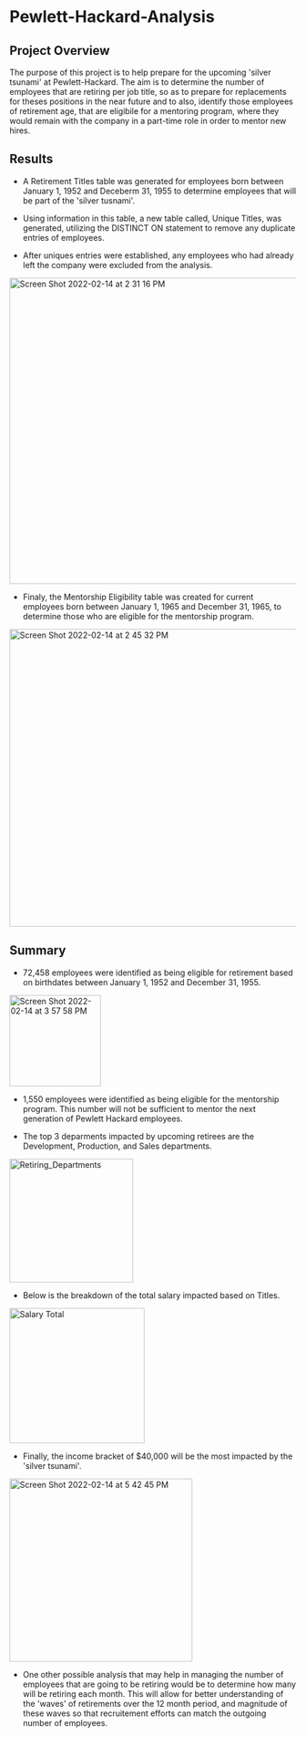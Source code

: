 # Pewlett-Hackard-Analysis

## Project Overview
The purpose of this project is to help prepare for the upcoming 'silver tsunami' at Pewlett-Hackard. The aim is to determine the number of employees that are retiring per job title, so as to prepare for replacements for theses positions in the near future and to also, identify those employees of retirement age, that are eligibile for a mentoring program, where they would remain with the company in a part-time role in order to mentor new hires.

## Results
- A Retirement Titles table was generated for employees born between January 1, 1952 and Deceberm 31, 1955 to determine employees that will be part of the 'silver tusnami'.

- Using information in this table, a new table called, Unique Titles, was generated, utilizing the DISTINCT ON statement to remove any duplicate entries of employees.

- After uniques entries were established, any employees who had already left the company were excluded from the analysis.

<img width="537" alt="Screen Shot 2022-02-14 at 2 31 16 PM" src="https://user-images.githubusercontent.com/93743169/153949917-39c78781-f3fd-43b6-b5b5-9e4c86cc9a4b.png">

- Finaly, the Mentorship Eligibility table was created for current employees born between January 1, 1965 and December 31, 1965, to determine those who are eligible for the mentorship program.

<img width="522" alt="Screen Shot 2022-02-14 at 2 45 32 PM" src="https://user-images.githubusercontent.com/93743169/153952438-8e81b575-6035-4140-87cd-e9ce8973b62e.png">


## Summary
- 72,458 employees were identified as being eligible for retirement based on birthdates between January 1, 1952 and December 31, 1955. 

<img width="160" alt="Screen Shot 2022-02-14 at 3 57 58 PM" src="https://user-images.githubusercontent.com/93743169/153960871-79360270-bf8e-44ca-91be-c9b8e1bac760.png">

- 1,550 employees were identified as being eligible for the mentorship program. This number will not be sufficient to mentor the next generation of Pewlett Hackard employees. 

- The top 3 deparments impacted by upcoming retirees are the Development, Production, and Sales departments.

<img width="217" alt="Retiring_Departments" src="https://user-images.githubusercontent.com/93743169/153966763-61ffa115-1753-400c-8d93-b659b493442c.png">

- Below is the breakdown of the total salary impacted based on Titles. 

<img width="237" alt="Salary Total" src="https://user-images.githubusercontent.com/93743169/153971051-a70ec57a-487d-4074-8e0a-7cd2ed64646c.png">

- Finally, the income bracket of $40,000 will be the most impacted by the 'silver tsunami'.

<img width="321" alt="Screen Shot 2022-02-14 at 5 42 45 PM" src="https://user-images.githubusercontent.com/93743169/153971266-899c17b1-264f-4ee8-93e0-e681b4652aab.png">

- One other possible analysis that may help in managing the number of employees that are going to be retiring would be to determine how many will be retiring each month. This will allow for better understanding of the 'waves' of retirements over the 12 month period, and magnitude of these waves so that recruitement efforts can match the outgoing number of employees.




